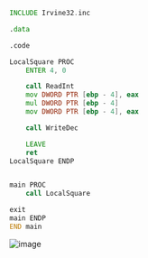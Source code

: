 ```asm
INCLUDE Irvine32.inc

.data

.code

LocalSquare PROC
	ENTER 4, 0

	call ReadInt
	mov DWORD PTR [ebp - 4], eax
	mul DWORD PTR [ebp - 4]
	mov DWORD PTR [ebp - 4], eax

	call WriteDec

	LEAVE
	ret
LocalSquare ENDP


main PROC
	call LocalSquare

exit
main ENDP
END main
```

![image](https://github.com/user-attachments/assets/555d8586-1165-4e3a-af99-9716b5513fb2)
